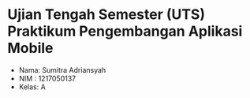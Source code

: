 # Ujian Tengah Semester (UTS) Praktikum Pengembangan Aplikasi Mobile 

- Nama: Sumitra Adriansyah
- NIM : 1217050137
- Kelas: A
